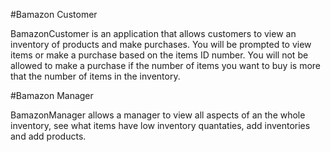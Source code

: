 #Bamazon Customer

BamazonCustomer is an application that allows customers to view an inventory of products and make purchases. You will be prompted to view items or make a purchase based on the items ID number. You will not be allowed to make a purchase if the number of items you want to buy is more that the number of items in the inventory.

#Bamazon Manager

BamazonManager allows a manager to view all aspects of an the whole inventory, see what items have low inventory quantaties, add inventories and add products.